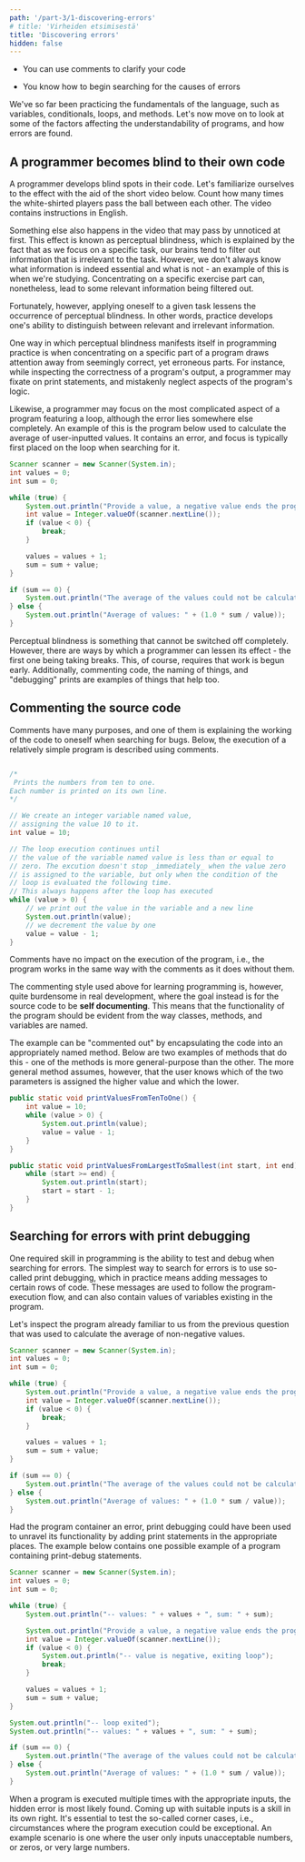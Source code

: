 ```yaml
---
path: '/part-3/1-discovering-errors'
# title: 'Virheiden etsimisestä'
title: 'Discovering errors'
hidden: false
---
```


<!-- <text-box variant='learningObjectives' name='Oppimistavoitteet'> -->
<text-box variant='learningObjectives' name='Learning Objectives'>

- You can use comments to clarify your code

- You know how to begin searching for the causes of errors

</text-box>

<!-- Olemme tähän mennessä harjoitelleet ohjelmointikielen perusrakenteiden kuten muuttujien, ehtolauseiden, toistolauseiden ja metodien käyttöä. Tutustutaan seuraavaksi lyhyesti ohjelmien ymmärrettävyyteen vaikuttaviin tekijöihin sekä virheiden etsimiseen. -->

We've so far been practicing the fundamentals of the language, such as variables, conditionals, loops, and methods. Let's now move on to look at some of the factors affecting the understandability of programs, and how errors are found.

<!-- ## Ohjelmoija sokeutuu koodilleen -->

## A programmer becomes blind to their own code

<!-- Ohjelmoija sokeutuu omalle koodilleen. Tutustutaan tähän efektiin alla olevan lyhyen videon avulla. Laske alla olevalta videolta kuinka monta kertaa valkopaitaiset pelaajat syöttävät palloa toisilleen. Videossa on mukana englanninkieliset ohjeistukset. -->

A programmer develops blind spots in their code. Let's familiarize ourselves to the effect with the aid of the short video below. Count how many times the white-shirted players pass the ball between each other. The video contains instructions in English.

<youtube id="Ahg6qcgoay4"></youtube>

<!-- Videossa tapahtuu jotain muutakin, mutta tämä saattaa jäädä aluksi huomaamatta. Tätä efektiä kutsutaan tahattomaksi sokeudeksi (inattentional blindness). Tahaton sokeus selittyy sillä, että keskittyessämme tiettyyn tehtävään, aivomme pyrkivät suodattamaan tehtävän kannalta epäoleellista tietoa. Emme kuitenkaan aina tiedä -- esimerkiksi opiskellessamme -- mikä osa tiedosta on oleellista ja mikä osa epäoleellista, mutta keskittyminen tiettyyn osaan opiskelutehtävää voi silti johtaa tilanteeseen, missä osa relevantista osasta suodattuu pois. -->

Something else also happens in the video that may pass by unnoticed at first. This effect is known as perceptual blindness, which is explained by the fact that as we focus on a specific task, our brains tend to filter out information that is irrelevant to the task. However, we don't always know what information is indeed essential and what is not - an example of this is when we're studying. Concentrating on a specific exercise part can, nonetheless, lead to some relevant information being filtered out.

<!-- Onneksi kuitenkin tehtävään harjaantuminen vähentää tahattoman sokeuden ilmentymistä -- toisin sanoen, harjoittelu kehittää oleellisten ja epäoleellisten asioiden erottelukykyä. -->

Fortunately, however, applying oneself to a given task lessens the occurrence of perceptual blindness. In other words, practice develops one's ability to distinguish between relevant and irrelevant information.

<!-- Ohjelmoinnin harjoittelun kannalta tahaton sokeus näkyy muunmuassa siinä, että tiettyyn ohjelman osaan keskittyminen vie huomiota muista osista, jotka saattavat mielessä tällöin näyttää oikeellisilta vaikka niissä olisi virhe. Esimerkiksi ohjelman tulostuksen oikeellisuutta tarkasteltaessa ohjelmoija saattaa keskittyä tulostuslauseisiin ja vahingossa jättää osan logiikasta huomioimatta. -->

One way in which perceptual blindness manifests itself in programming practice is when concentrating on a specific part of a program draws attention away from seemingly correct, yet erroneous parts. For instance, while inspecting the correctness of a program's output, a programmer may fixate on print statements, and mistakenly neglect aspects of the program's logic.

<!--
Vastaavasti toistolauseen sisältävässä ohjelmassa olevaa virhettä etsiessä ohjelmoija saattaa keskittyä monimutkaisimpaan asiaan ensin, vaikka virhe on täysin muualla. Esimerkkinä alla oleva käyttäjän syötteiden keskiarvon laskemiseen tarkoitettu ohjelma, jossa on virhe -- virheen etsinnässä tyypillisesti keskitytään ensin toistolauseeseen. -->

Likewise, a programmer may focus on the most complicated aspect of a program featuring a loop, although the error lies somewhere else completely. An example of this is the program below used to calculate the average of user-inputted values. It contains an error, and focus is typically first placed on the loop when searching for it.

<!-- ```java
Scanner lukija = new Scanner(System.in);
int lukuja = 0;
int summa = 0;

while (true) {
    System.out.println("Syötä luku, negatiivinen luku lopettaa");
    int luku = Integer.valueOf(lukija.nextLine());
    if (luku < 0) {
        break;
    }

    lukuja = lukuja + 1;
    summa = summa + luku;
}

if (summa == 0) {
    System.out.println("Lukujen keskiarvoa ei voitu laskea.");
} else {
    System.out.println("Lukujen keskiarvo: " + (1.0 * summa / lukuja));
}
``` -->

```java
Scanner scanner = new Scanner(System.in);
int values = 0;
int sum = 0;

while (true) {
    System.out.println("Provide a value, a negative value ends the program");
    int value = Integer.valueOf(scanner.nextLine());
    if (value < 0) {
        break;
    }

    values = values + 1;
    sum = sum + value;
}

if (sum == 0) {
    System.out.println("The average of the values could not be calculated.");
} else {
    System.out.println("Average of values: " + (1.0 * sum / value));
}
```

<quiz id="6087477b-0ffe-517f-a0b2-c30d1013057e"></quiz>

<!-- Tahaton sokeus on asia, jota ei voi varsinaisesti kytkeä pois päältä. Ohjelmoija voi kuitenkin muutamien kikkojen avulla vähentää sen esiintymistä -- näistä ensimmäinen on taukojen pitäminen, joka luonnollisesti vaatii työn ajoissa aloittamisen. Lisäksi esimerkiksi koodin kommentointi, nimentä ja "debug"-tulosteet auttavat myös. -->

Perceptual blindness is something that cannot be switched off completely. However, there are ways by which a programmer can lessen its effect - the first one being taking breaks. This, of course, requires that work is begun early. Additionally, commenting code, the naming of things, and "debugging" prints are examples of things that help too.

<!-- ## Lähdekoodin kommentointi -->

## Commenting the source code

<!-- Kommenteilla on useita käyttötarkoituksia, joista yksi on ohjelman toiminnallisuuden itselleen selittämiseen esimerkiksi virhettä etsittäessä. Alla melko yksinkertaisen ohjelman suoritus on kuvattu auki kommentein. -->

Comments have many purposes, and one of them is explaining the working of the code to oneself when searching for bugs. Below, the execution of a relatively simple program is described using comments.

<!-- ```java
/*
Tulostaa luvut kymmenestä yhteen. Jokainen
luku tulostetaan omalle rivilleen.
*/

// Luodaan kokonaislukutyyppinen muuttuja nimeltä
// luku, johon asetetaan arvo 10.
int luku = 10;

// Toistolauseen lohkon suoritusta jatketaan kunnes
// muuttujan luku arvo on nolla tai pienempi kuin nolla.
// Suoritus ei lopu _heti_ kun muuttujaan luku asetetaan
// arvo nolla, vaan vasta kun toistolauseen ehtolauseke
// evaluoidaan seuraavan kerran. Tämä tapahtuu aina lohkon
// suorituksen jälkeen.
while (luku > 0) {
    // tulostetaan muuttujassa luku oleva arvo sekä rivinvaihto
    System.out.println(luku);
    // vähennetään yksi luku-muuttujan arvosta
    luku = luku - 1;
}
``` -->

```java

/*
 Prints the numbers from ten to one.
Each number is printed on its own line.
*/

// We create an integer variable named value,
// assigning the value 10 to it.
int value = 10;

// The loop execution continues until
// the value of the variable named value is less than or equal to
// zero. The excution doesn't stop _immediately_ when the value zero
// is assigned to the variable, but only when the condition of the
// loop is evaluated the following time.
// This always happens after the loop has executed
while (value > 0) {
    // we print out the value in the variable and a new line
    System.out.println(value);
    // we decrement the value by one
    value = value - 1;
}
```

<!-- Kommentit eivät vaikuta ohjelman suoritukseen, eli ohjelma toimii kommenttien kanssa täysin samalla tavalla kuin ilman kommentteja. -->

Comments have no impact on the execution of the program, i.e., the program works in the same way with the comments as it does without them.

<!-- Edellä käytetty ohjelmoinnin opetteluun tarkoitettu kommentointityyli on toistaalta ohjelmistokehityksene kelpaamaton hyvin raskas. Ohjelmistoja rakennettaessa pyritään siihen, että **lähdekoodi kommentoi itse itsensä**. Tämä tarkoittaa sitä, että ohjelman toiminnallisuus tulee ilmi luokkien, metodien ja muuttujien nimistä. -->

The commenting style used above for learning programming is, however, quite burdensome in real development, where the goal instead is for the source code to be **self documenting**. This means that the functionality of the program should be evident from the way classes, methods, and variables are named.

<!--
Esimerkki voidaan "kommentoida" kapseloimalla ohjelmakoodi sopivasti nimettyn metodin sisään. Alla on kaksi esimerkkiä yllä olevan koodin kapseloivista metodeista -- toinen metodeista on hieman yleiskäyttöisempi kuin toinen. Toisaalta, jälkimmäisessä metodissa oletetaan, että käyttäjä tietää kumpaan parametreista asetetaan isompi ja kumpaan pienempi luku. -->

The example can be "commented out" by encapsulating the code into an appropriately named method. Below are two examples of methods that do this - one of the methods is more general-purpose than the other. The more general method assumes, however, that the user knows which of the two parameters is assigned the higher value and which the lower.

<!-- ```java
public static void tulostaLuvutKymmenestaYhteen() {
    int luku = 10;
    while (luku > 0) {
        System.out.println(luku);
        luku = luku - 1;
    }
}
```

```java
public static void tulostaLuvutIsoimmastaPienimpaan(int mista, int mihin) {
    while (mista >= mihin) {
        System.out.println(mista);
        mista = mista - 1;
    }
}
``` -->

```java
public static void printValuesFromTenToOne() {
    int value = 10;
    while (value > 0) {
        System.out.println(value);
        value = value - 1;
    }
}
```

```java
public static void printValuesFromLargestToSmallest(int start, int end) {
    while (start >= end) {
        System.out.println(start);
        start = start - 1;
    }
}
```

<!-- ## Virheiden etsintä print-debuggauksella -->

## Searching for errors with print debugging

<!-- Eräs ohjelmoinnissa tarvittava taito on testaus- ja debuggaustaito, jota käytetään virheiden etsimisessä. Yksinkertaisin tapa ohjelmissa olevien virheiden etsimiseen on ns. print-debuggaus, joka käytännössä tarkoittaa rivikohtaista viestien lisäämistä. Viestejä käytetään ohjelman suorituksen seuraamiseen, ja viestit voivat sisältää myös ohjelmassa olevien muuttujien arvot. -->

One required skill in programming is the ability to test and debug when searching for errors. The simplest way to search for errors is to use so-called print debugging, which in practice means adding messages to certain rows of code. These messages are used to follow the program-execution flow, and can also contain values of variables existing in the program.

<!-- Tarkastellaan alla olevaa edellisestä kyselystäkin tuttua ohjelmaa, jota käytetään ei-negatiivisten lukujen keskiarvon laskemiseen. -->

Let's inspect the program already familiar to us from the previous question that was used to calculate the average of non-negative values.

<!-- ```java
Scanner lukija = new Scanner(System.in);
int lukuja = 0;
int summa = 0;

while (true) {
    System.out.println("Syötä luku, negatiivinen luku lopettaa");
    int luku = Integer.valueOf(lukija.nextLine());
    if (luku < 0) {
        break;
    }

    lukuja = lukuja + 1;
    summa = summa + luku;
}

if (summa == 0) {
    System.out.println("Lukujen keskiarvoa ei voitu laskea.");
} else {
    System.out.println("Lukujen keskiarvo: " + (1.0 * summa / lukuja));
}
``` -->

```java
Scanner scanner = new Scanner(System.in);
int values = 0;
int sum = 0;

while (true) {
    System.out.println("Provide a value, a negative value ends the program");
    int value = Integer.valueOf(scanner.nextLine());
    if (value < 0) {
        break;
    }

    values = values + 1;
    sum = sum + value;
}

if (sum == 0) {
    System.out.println("The average of the values could not be calculated.");
} else {
    System.out.println("Average of values: " + (1.0 * sum / value));
}
```

<!-- Mikäli ohjelmassa olisi virhe, print-debuggauksella ohjelman toimintaa voisi purkaa lisäämällä print-komentoja sopiviin kohtiin. Alla olevassa esimerkissä on eräs mahdollinen esimerkki print-debuggauskomentoja sisältävästä ohjelmasta. -->

Had the program container an error, print debugging could have been used to unravel its functionality by adding print statements in the appropriate places. The example below contains one possible example of a program containing print-debug statements.

<!--
```java
Scanner lukija = new Scanner(System.in);
int lukuja = 0;
int summa = 0;

while (true) {
    System.out.println("-- lukuja: " + lukuja + ", summa: " + summa);

    System.out.println("Syötä luku, negatiivinen luku lopettaa");
    int luku = Integer.valueOf(lukija.nextLine());
    System.out.println("-- syötetty luku: " + luku);
    if (luku < 0) {
        System.out.println("-- luku negatiivinen, poistutaan toistolauseesta");
        break;
    }

    lukuja = lukuja + 1;
    summa = summa + luku;
}

System.out.println("-- toistolauseesta poistuttu");
System.out.println("-- lukuja: " + lukuja + ", summa: " + summa);

if (summa == 0) {
    System.out.println("Lukujen keskiarvoa ei voitu laskea.");
} else {
    System.out.println("Lukujen keskiarvo: " + (1.0 * summa / lukuja));
}
``` -->

```java
Scanner scanner = new Scanner(System.in);
int values = 0;
int sum = 0;

while (true) {
    System.out.println("-- values: " + values + ", sum: " + sum);

    System.out.println("Provide a value, a negative value ends the program");
    int value = Integer.valueOf(scanner.nextLine());
    if (value < 0) {
        System.out.println("-- value is negative, exiting loop");
        break;
    }

    values = values + 1;
    sum = sum + value;
}

System.out.println("-- loop exited");
System.out.println("-- values: " + values + ", sum: " + sum);

if (sum == 0) {
    System.out.println("The average of the values could not be calculated.");
} else {
    System.out.println("Average of values: " + (1.0 * sum / value));
}
```

<!-- Kun ohjelman suorittaa useampaan otteeseen sopivilla syötteillä, ohjelmasta löytynee siinä piilevä virhe. Sopivien syötteiden keksiminen on myös oma taitonsa -- tärkeää on pyrkiä tarkastelemaan ns. corner caseja, eli tilanteita, joissa ohjelman suoritus voisi olla poikkeava. Tällaisia tilanteita ovat esimerkiksi tilanne, missä käyttäjä ei syötä yhtään hyväksyttävää lukua, käyttäjä syöttää pelkkiä nollia, tai käyttäjä syöttää hyvin isoja lukuja. -->

When a program is executed multiple times with the appropriate inputs, the hidden error is most likely found. Coming up with suitable inputs is a skill in its own right. It's essential to test the so-called corner cases, i.e., circumstances where the program execution could be exceptional. An example scenario is one where the user only inputs unacceptable numbers, or zeros, or very large numbers.

<quiz id="a09ef709-eabc-5832-91f3-c9d807f7b587"></quiz>
